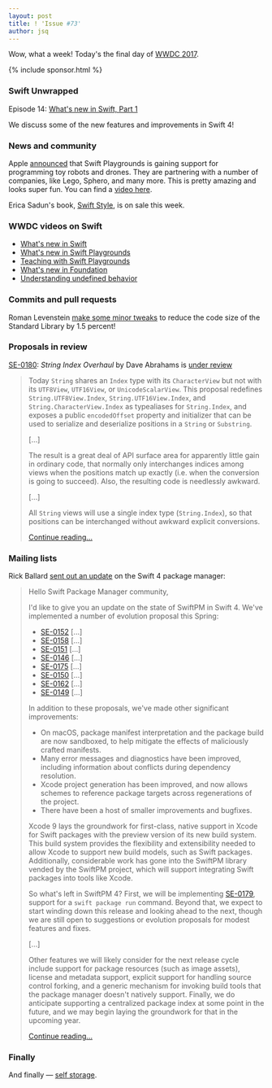 ```yaml
---
layout: post
title: ! 'Issue #73'
author: jsq
---
```


Wow, what a week! Today's the final day of [WWDC 2017](https://developer.apple.com/videos/wwdc2017/).

<!--excerpt-->

{% include sponsor.html %}

### Swift Unwrapped

Episode 14: [What's new in Swift, Part 1](https://spec.fm/podcasts/swift-unwrapped/70808)

We discuss some of the new features and improvements in Swift 4!

### News and community

Apple [announced](https://www.apple.com/newsroom/2017/06/swift-playgrounds-expands-coding-education-to-robots-drones-and-musical-instruments/) that Swift Playgrounds is gaining support for programming toy robots and drones. They are partnering with a number of companies, like Lego, Sphero, and many more. This is pretty amazing and looks super fun. You can find a [video here](https://www.youtube.com/watch?v=v7926MzvXOQ).

Erica Sadun's book, [Swift Style](http://ericasadun.com/2017/06/01/swift-style-wwdc-sale/), is on sale this week.

### WWDC videos on Swift

- [What's new in Swift](https://developer.apple.com/videos/play/wwdc2017/402/)
- [What's new in Swift Playgrounds](https://developer.apple.com/videos/play/wwdc2017/408/)
- [Teaching with Swift Playgrounds](https://developer.apple.com/videos/play/wwdc2017/416/)
- [What's new in Foundation](https://developer.apple.com/videos/play/wwdc2017/212/)
- [Understanding undefined behavior](https://developer.apple.com/videos/play/wwdc2017/407/)

### Commits and pull requests

Roman Levenstein [make some minor tweaks](https://github.com/apple/swift/pull/10096) to reduce the code size of the Standard Library by 1.5 percent!

### Proposals in review

[SE-0180](https://github.com/apple/swift-evolution/blob/master/proposals/0180-string-index-overhaul.md): *String Index Overhaul* by Dave Abrahams is [under review](https://lists.swift.org/pipermail/swift-evolution-announce/2017-June/000384.html)

> Today `String` shares an `Index` type with its `CharacterView` but not with its `UTF8View`, `UTF16View`, or `UnicodeScalarView`.  This proposal redefines `String.UTF8View.Index`, `String.UTF16View.Index`, and `String.CharacterView.Index` as typealiases for `String.Index`, and exposes a public `encodedOffset` property and initializer that can be used to serialize and deserialize positions in a `String` or `Substring`.
>
> [...]
>
> The result is a great deal of API surface area for apparently little gain in ordinary code, that normally only interchanges indices among views when the positions match up exactly (i.e. when the conversion is going to succeed).  Also, the resulting code is needlessly awkward.
>
> [...]
>
> All `String` views will use a single index type (`String.Index`), so that positions can be interchanged without awkward explicit conversions.
>
> [Continue reading...](https://github.com/apple/swift-evolution/blob/master/proposals/0180-string-index-overhaul.md)

### Mailing lists

Rick Ballard [sent out an update](https://lists.swift.org/pipermail/swift-evolution/Week-of-Mon-20170605/037002.html) on the Swift 4 package manager:

> Hello Swift Package Manager community,
>
> I'd like to give you an update on the state of SwiftPM in Swift 4. We've implemented a number of evolution proposal this Spring:
>
> - [SE-0152](https://github.com/apple/swift-evolution/blob/master/proposals/0152-package-manager-tools-version.md) [...]
> - [SE-0158](https://github.com/apple/swift-evolution/blob/master/proposals/0158-package-manager-manifest-api-redesign.md) [...]
> - [SE-0151](https://github.com/apple/swift-evolution/blob/master/proposals/0151-package-manager-swift-language-compatibility-version.md) [...]
> - [SE-0146](https://github.com/apple/swift-evolution/blob/master/proposals/0146-package-manager-product-definitions.md) [...]
> - [SE-0175](https://github.com/apple/swift-evolution/blob/master/proposals/0175-package-manager-revised-dependency-resolution.md) [...]
> - [SE-0150](https://github.com/apple/swift-evolution/blob/master/proposals/0150-package-manager-branch-support.md) [...]
> - [SE-0162](https://github.com/apple/swift-evolution/blob/master/proposals/0162-package-manager-custom-target-layouts.md) [...]
> - [SE-0149](https://github.com/apple/swift-evolution/blob/master/proposals/0149-package-manager-top-of-tree.md) [...]
>
> In addition to these proposals, we've made other significant improvements:
>
> - On macOS, package manifest interpretation and the package build are now sandboxed, to help mitigate the effects of maliciously crafted manifests.
> - Many error messages and diagnostics have been improved, including information about conflicts during dependency resolution.
> - Xcode project generation has been improved, and now allows schemes to reference package targets across regenerations of the project.
> - There have been a host of smaller improvements and bugfixes.
>
> Xcode 9 lays the groundwork for first-class, native support in Xcode for Swift packages with the preview version of its new build system. This build system provides the flexibility and extensibility needed to allow Xcode to support new build models, such as Swift packages. Additionally, considerable work has gone into the SwiftPM library vended by the SwiftPM project, which will support integrating Swift packages into tools like Xcode.
>
> So what's left in SwiftPM 4? First, we will be implementing [SE-0179](https://github.com/apple/swift-evolution/blob/master/proposals/0179-swift-run-command.md), support for a `swift package run` command. Beyond that, we expect to start winding down this release and looking ahead to the next, though we are still open to suggestions or evolution proposals for modest features and fixes.
>
> [...]
>
> Other features we will likely consider for the next release cycle include support for package resources (such as image assets), license and metadata support, explicit support for handling source control forking, and a generic mechanism for invoking build tools that the package manager doesn't natively support. Finally, we do anticipate supporting a centralized package index at some point in the future, and we may begin laying the groundwork for that in the upcoming year.
>
> [Continue reading...](https://lists.swift.org/pipermail/swift-evolution/Week-of-Mon-20170605/037002.html)

### Finally

And finally &mdash; [self storage](https://twitter.com/NeoNacho/status/871143591258734594).
